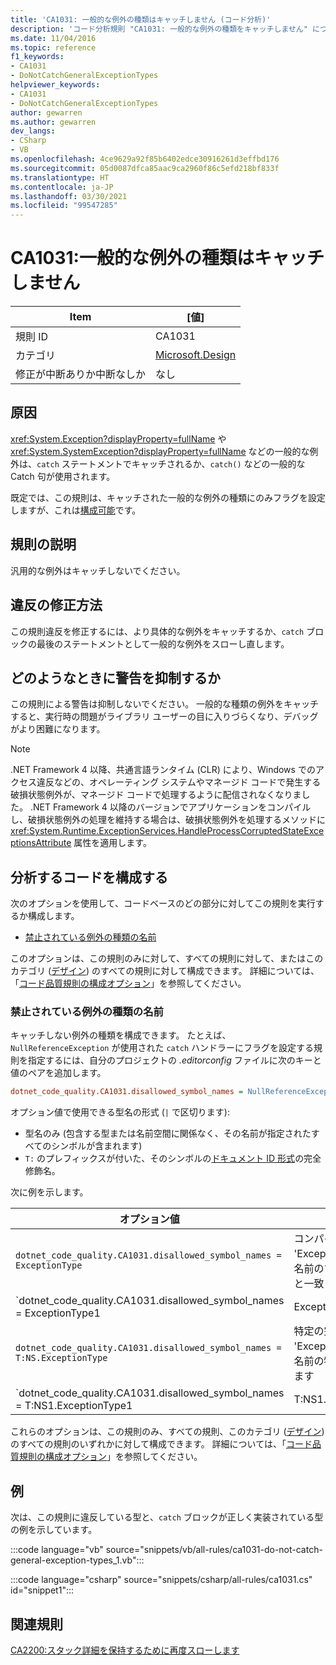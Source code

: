 ```yaml
---
title: 'CA1031: 一般的な例外の種類はキャッチしません (コード分析)'
description: 'コード分析規則 "CA1031: 一般的な例外の種類をキャッチしません" について説明します'
ms.date: 11/04/2016
ms.topic: reference
f1_keywords:
- CA1031
- DoNotCatchGeneralExceptionTypes
helpviewer_keywords:
- CA1031
- DoNotCatchGeneralExceptionTypes
author: gewarren
ms.author: gewarren
dev_langs:
- CSharp
- VB
ms.openlocfilehash: 4ce9629a92f85b6402edce30916261d3effbd176
ms.sourcegitcommit: 05d0087dfca85aac9ca2960f86c5efd218bf833f
ms.translationtype: HT
ms.contentlocale: ja-JP
ms.lasthandoff: 03/30/2021
ms.locfileid: "99547285"
---
```

# <a name="ca1031-do-not-catch-general-exception-types"></a>CA1031:一般的な例外の種類はキャッチしません

| Item                                     | [値]            |
|------------------------------------------|------------------|
| 規則 ID                                   | CA1031           |
| カテゴリ                                 | [Microsoft.Design](design-warnings.md) |
| 修正が中断ありか中断なしか | なし     |

## <a name="cause"></a>原因

<xref:System.Exception?displayProperty=fullName> や <xref:System.SystemException?displayProperty=fullName> などの一般的な例外は、`catch` ステートメントでキャッチされるか、`catch()` などの一般的な Catch 句が使用されます。

既定では、この規則は、キャッチされた一般的な例外の種類にのみフラグを設定しますが、これは[構成可能](#configure-code-to-analyze)です。

## <a name="rule-description"></a>規則の説明

汎用的な例外はキャッチしないでください。

## <a name="how-to-fix-violations"></a>違反の修正方法

この規則違反を修正するには、より具体的な例外をキャッチするか、`catch` ブロックの最後のステートメントとして一般的な例外をスローし直します。

## <a name="when-to-suppress-warnings"></a>どのようなときに警告を抑制するか

この規則による警告は抑制しないでください。 一般的な種類の例外をキャッチすると、実行時の問題がライブラリ ユーザーの目に入りづらくなり、デバッグがより困難になります。

> [!NOTE]
> .NET Framework 4 以降、共通言語ランタイム (CLR) により、Windows でのアクセス違反などの、オペレーティング システムやマネージド コードで発生する破損状態例外が、マネージド コードで処理するように配信されなくなりました。 .NET Framework 4 以降のバージョンでアプリケーションをコンパイルし、破損状態例外の処理を維持する場合は、破損状態例外を処理するメソッドに <xref:System.Runtime.ExceptionServices.HandleProcessCorruptedStateExceptionsAttribute> 属性を適用します。

## <a name="configure-code-to-analyze"></a>分析するコードを構成する

次のオプションを使用して、コードベースのどの部分に対してこの規則を実行するか構成します。

- [禁止されている例外の種類の名前](#disallowed-exception-type-names)

このオプションは、この規則のみに対して、すべての規則に対して、またはこのカテゴリ ([デザイン](design-warnings.md)) のすべての規則に対して構成できます。 詳細については、「[コード品質規則の構成オプション](../code-quality-rule-options.md)」を参照してください。

### <a name="disallowed-exception-type-names"></a>禁止されている例外の種類の名前

キャッチしない例外の種類を構成できます。 たとえば、`NullReferenceException` が使用された `catch` ハンドラーにフラグを設定する規則を指定するには、自分のプロジェクトの *.editorconfig* ファイルに次のキーと値のペアを追加します。

```ini
dotnet_code_quality.CA1031.disallowed_symbol_names = NullReferenceException
```

オプション値で使用できる型名の形式 (`|` で区切ります):

- 型名のみ (包含する型または名前空間に関係なく、その名前が指定されたすべてのシンボルが含まれます)
- `T:` のプレフィックスが付いた、そのシンボルの[ドキュメント ID 形式](../../../csharp/programming-guide/xmldoc/processing-the-xml-file.md#id-strings)の完全修飾名。

次に例を示します。

| オプション値 | まとめ |
| --- | --- |
|`dotnet_code_quality.CA1031.disallowed_symbol_names = ExceptionType` | コンパイル内の 'ExceptionType' という名前のすべてのシンボルと一致します
|`dotnet_code_quality.CA1031.disallowed_symbol_names = ExceptionType1|ExceptionType2` | コンパイル内の 'ExceptionType1' または 'ExceptionType2' のいずれかの名前のすべてのシンボルと一致します
|`dotnet_code_quality.CA1031.disallowed_symbol_names = T:NS.ExceptionType` | 特定の完全修飾名の 'ExceptionType ' という名前の特定の型と一致します
|`dotnet_code_quality.CA1031.disallowed_symbol_names = T:NS1.ExceptionType1|T:NS1.ExceptionType2` | それぞれの完全修飾名の 'ExceptionType1' と 'ExceptionType2' という名前の型と一致します

これらのオプションは、この規則のみ、すべての規則、このカテゴリ ([デザイン](design-warnings.md)) のすべての規則のいずれかに対して構成できます。 詳細については、「[コード品質規則の構成オプション](../code-quality-rule-options.md)」を参照してください。

## <a name="example"></a>例

次は、この規則に違反している型と、`catch` ブロックが正しく実装されている型の例を示しています。

:::code language="vb" source="snippets/vb/all-rules/ca1031-do-not-catch-general-exception-types_1.vb":::

:::code language="csharp" source="snippets/csharp/all-rules/ca1031.cs" id="snippet1":::

## <a name="related-rules"></a>関連規則

[CA2200:スタック詳細を保持するために再度スローします](ca2200.md)
